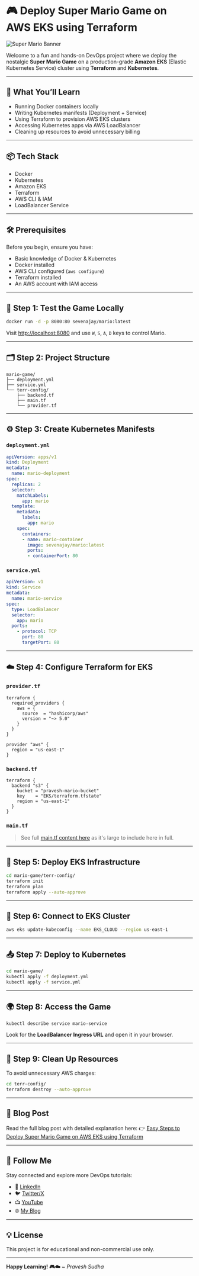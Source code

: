 # 🎮 Deploy Super Mario Game on AWS EKS using Terraform

![Super Mario Banner](https://www.nintendo.com/eu/media/images/10_share_images/portals_3/2x1_SuperMarioHub_image1600w.jpg)

Welcome to a fun and hands-on DevOps project where we deploy the nostalgic **Super Mario Game** on a production-grade **Amazon EKS** (Elastic Kubernetes Service) cluster using **Terraform** and **Kubernetes**.

---

## 🚀 What You’ll Learn

- Running Docker containers locally
- Writing Kubernetes manifests (Deployment + Service)
- Using Terraform to provision AWS EKS clusters
- Accessing Kubernetes apps via AWS LoadBalancer
- Cleaning up resources to avoid unnecessary billing

---

## 📦 Tech Stack

- Docker
- Kubernetes
- Amazon EKS
- Terraform
- AWS CLI & IAM
- LoadBalancer Service

---

## 🛠️ Prerequisites

Before you begin, ensure you have:

- Basic knowledge of Docker & Kubernetes
- Docker installed
- AWS CLI configured (`aws configure`)
- Terraform installed
- An AWS account with IAM access

---

## 🧪 Step 1: Test the Game Locally

```bash
docker run -d -p 8080:80 sevenajay/mario:latest
````

Visit [http://localhost:8080](http://localhost:8080) and use `W`, `S`, `A`, `D` keys to control Mario.

---

## 🗂️ Step 2: Project Structure

```
mario-game/
├── deployment.yml
├── service.yml
└── terr-config/
    ├── backend.tf
    ├── main.tf
    └── provider.tf
```

---

## ⚙️ Step 3: Create Kubernetes Manifests

### `deployment.yml`

```yaml
apiVersion: apps/v1
kind: Deployment
metadata:
  name: mario-deployment
spec:
  replicas: 2
  selector:
    matchLabels:
      app: mario
  template:
    metadata:
      labels:
        app: mario
    spec:
      containers:
      - name: mario-container
        image: sevenajay/mario:latest 
        ports:
        - containerPort: 80
```

### `service.yml`

```yaml
apiVersion: v1
kind: Service
metadata:
  name: mario-service
spec:
  type: LoadBalancer
  selector:
    app: mario
  ports:
    - protocol: TCP
      port: 80
      targetPort: 80
```

---

## ☁️ Step 4: Configure Terraform for EKS

### `provider.tf`

```hcl
terraform {
  required_providers {
    aws = {
      source  = "hashicorp/aws"
      version = "~> 5.0"
    }
  }
}

provider "aws" {
  region = "us-east-1"
}
```

### `backend.tf`

```hcl
terraform {
  backend "s3" {
    bucket = "pravesh-mario-bucket"
    key    = "EKS/terraform.tfstate"
    region = "us-east-1"
  }
}
```

### `main.tf`

> See full [main.tf content here](https://dev.to/aws-builders/easy-steps-to-deploy-super-mario-game-on-aws-eks-using-terraform-4oi) as it's large to include here in full.

---

## 🚀 Step 5: Deploy EKS Infrastructure

```bash
cd mario-game/terr-config/
terraform init
terraform plan
terraform apply --auto-approve
```

---

## 🔗 Step 6: Connect to EKS Cluster

```bash
aws eks update-kubeconfig --name EKS_CLOUD --region us-east-1
```

---

## 📤 Step 7: Deploy to Kubernetes

```bash
cd mario-game/
kubectl apply -f deployment.yml
kubectl apply -f service.yml
```

---

## 🌍 Step 8: Access the Game

```bash
kubectl describe service mario-service
```

Look for the **LoadBalancer Ingress URL** and open it in your browser.

---

## 🧹 Step 9: Clean Up Resources

To avoid unnecessary AWS charges:

```bash
cd terr-config/
terraform destroy --auto-approve
```

---

## 📖 Blog Post

Read the full blog post with detailed explanation here:
👉 [Easy Steps to Deploy Super Mario Game on AWS EKS using Terraform](https://dev.to/aws-builders/easy-steps-to-deploy-super-mario-game-on-aws-eks-using-terraform-4oi)

---

## 🙌 Follow Me

Stay connected and explore more DevOps tutorials:

* 🔗 [LinkedIn](https://linkedin.com/in/pravesh-sudha)
* 🐦 [Twitter/X](https://x.com/praveshstwt)
* 📺 [YouTube](https://youtube.com/@pravesh-sudha)
* 🌐 [My Blog](https://blog.praveshsudha.com)

---

## 💡 License

This project is for educational and non-commercial use only.

---

**Happy Learning! 🎮☁️**
*\~ Pravesh Sudha*



